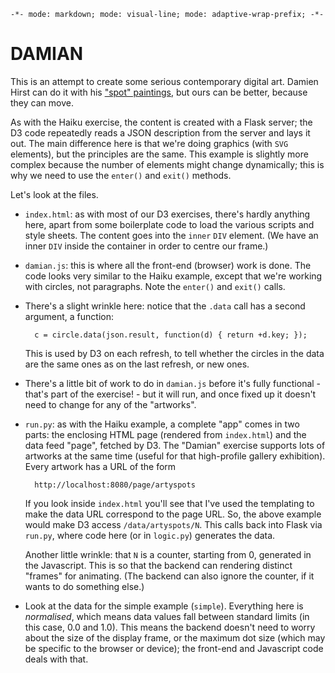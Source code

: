 `-*- mode: markdown; mode: visual-line; mode: adaptive-wrap-prefix; -*-`

# DAMIAN

This is an attempt to create some serious contemporary digital art. Damien Hirst can do it with his ["spot" paintings](http://www.damienhirst.com/texts1/series/spots), but ours can be better, because they can move.

As with the Haiku exercise, the content is created with a Flask server; the D3 code repeatedly reads a JSON description from the server and lays it out. The main difference here is that we're doing graphics (with `SVG` elements), but the principles are the same. This example is slightly more complex because the number of elements might change dynamically; this is why we need to use the `enter()` and `exit()` methods.

Let's look at the files.

- `index.html`: as with most of our D3 exercises, there's hardly anything here, apart from some boilerplate code to load the various scripts and style sheets. The content goes into the `inner` `DIV` element. (We have an inner `DIV` inside the container in order to centre our frame.)

- `damian.js`: this is where all the front-end (browser) work is done. The code looks very similar to the Haiku example, except that we're working with circles, not paragraphs. Note the `enter()` and `exit()` calls.

- There's a slight wrinkle here: notice that the `.data` call has a second argument, a function:

        c = circle.data(json.result, function(d) { return +d.key; });
        
  This is used by D3 on each refresh, to tell whether the circles in the data are the same ones as on the last refresh, or new ones.
  
- There's a little bit of work to do in `damian.js` before it's fully functional - that's part of the exercise! - but it will run, and once fixed up it doesn't need to change for any of the "artworks".

- `run.py`: as with the Haiku example, a complete "app" comes in two parts: the enclosing HTML page (rendered from `index.html`) and the data feed "page", fetched by D3. The "Damian" exercise supports lots of artworks at the same time (useful for that high-profile gallery exhibition). Every artwork has a URL of the form

        http://localhost:8080/page/artyspots
        
  If you look inside `index.html` you'll see that I've used the templating to make the data URL correspond to the page URL. So, the above example would make D3 access `/data/artyspots/N`. This calls back into Flask via `run.py`, where code here (or in `logic.py`) generates the data.
  
  Another little wrinkle: that `N` is a counter, starting from 0, generated in the Javascript. This is so that the backend can rendering distinct "frames" for animating. (The backend can also ignore the counter, if it wants to do something else.)
  
- Look at the data for the simple example (`simple`). Everything here is *normalised*, which means data values fall between standard limits (in this case, 0.0 and 1.0). This means the backend doesn't need to worry about the size of the display frame, or the maximum dot size (which may be specific to the browser or device); the front-end and Javascript code deals with that.
